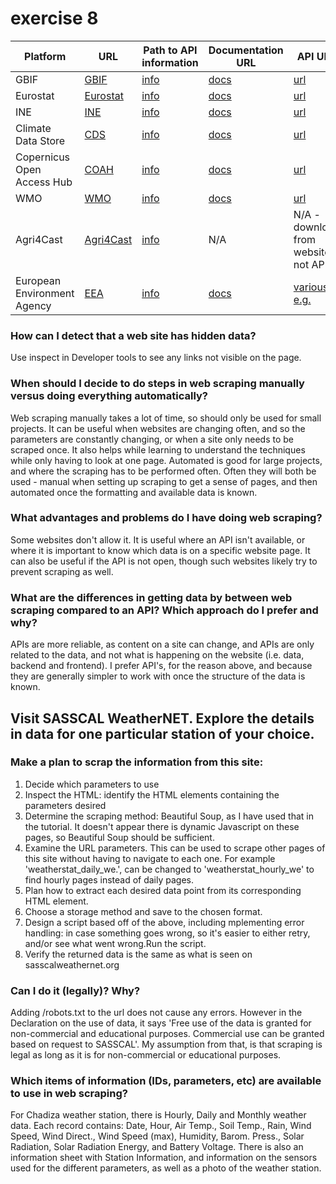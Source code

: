 # exercise 8

|Platform| URL| Path to API information| Documentation URL| API URL| Data Format|
|--------|----|------------------------|------------------|--------|------------|
|GBIF | [GBIF](https://www.gbif.org/)  | [info](https://techdocs.gbif.org/en/) | [docs](https://techdocs.gbif.org/en/openapi/) | [url](https://api.gbif.org/v1) | JSON |
|Eurostat | [Eurostat](https://ec.europa.eu/eurostat/)  | [info](https://ec.europa.eu/eurostat/web/user-guides/data-browser/api-data-access)  | [docs](https://ec.europa.eu/eurostat/web/user-guides/data-browser/api-data-access/api-getting-started#Catalogue)  | [url](https://ec.europa.eu/eurostat/api/dissemination/files) | XML | 
|INE | [INE](https://www.ine.pt/) | [info](https://www.ine.pt/xportal/xmain?xpid=INE&xpgid=ics_feeds&ine_smenu.boui=357197120&ine_smenu.selected=357197349&ine_smenu.boui=357197120&ine_smenu.selected=357197349)  | [docs](https://www.ine.pt/xportal/xmain?xpid=INE&xpgid=ine_api&INST=322751522&ine_smenu.boui=357197120&ine_smenu.selected=357197822&ine_smenu.boui=357197120&ine_smenu.selected=357197822)  | [url](https://www.ine.pt/ine) | JSON |
|Climate Data Store | [CDS](https://cds.climate.copernicus.eu/cdsapp#!/home) | [info](https://cds.climate.copernicus.eu/how-to-api)  | [docs](https://cds.climate.copernicus.eu/how-to-api)  | [url](https://cds.climate.copernicus.eu/api) | JSON? |
|Copernicus Open Access Hub | [COAH](https://scihub.copernicus.eu/)  | [info](https://documentation.dataspace.copernicus.eu/APIs.html)  | [docs](https://documentation.dataspace.copernicus.eu/APIs/SentinelHub/ApiReference.html) | [url](http://www.opengis.net/def/crs/) | XML |
|WMO | [WMO](https://worldweather.wmo.int/en/home.html)  | [info](https://space.oscar.wmo.int/apidoc/)  | [docs](https://space.oscar.wmo.int/apidoc/)  | [url](https://space.oscar.wmo.int//api/v1/) | JSON | 
|Agri4Cast | [Agri4Cast](https://agri4cast.jrc.ec.europa.eu/DataPortal/)  | [info](https://agri4cast.jrc.ec.europa.eu/DataPortal/) | N/A  | N/A - download from website, not API | XLSX/PDF |
|European Environment Agency | [EEA](https://www.eea.europa.eu/)  | [info](https://www.eea.europa.eu/code)  | [docs](https://www.eea.europa.eu/code/api/)  | [various - e.g.](https://www.eea.europa.eu/code/api/indicators/daviz.json) | Various |



### How can I detect that a web site has hidden data?
Use inspect in Developer tools to see any links not visible on the page. 

### When should I decide to do steps in web scraping manually versus doing everything automatically?
Web scraping manually takes a lot of time, so should only be used for small projects. It can be useful when websites are changing often, and so the parameters are constantly changing, or when a site only needs to be scraped once. It also helps while learning to understand the techniques while only having to look at one page. Automated is good for large projects, and where the scraping has to be performed often. Often they will both be used - manual when setting up scraping to get a sense of pages, and then automated once the formatting and available data is known. 

### What advantages and problems do I have doing web scraping?
Some websites don't allow it. It is useful where an API isn't available, or where it is important to know which data is on a specific website page. It can also be useful if the API is not open, though such websites likely try to prevent scraping as well. 

### What are the differences in getting data by between web scraping compared to an API? Which approach do I prefer and why?
APIs are more reliable, as content on a site can change, and APIs are only related to the data, and not what is happening on the website (i.e. data, backend and frontend). I prefer API's, for the reason above, and because they are generally simpler to work with once the structure of the data is known. 


## Visit SASSCAL WeatherNET. Explore the details in data for one particular station of your choice.

### Make a plan to scrap the information from this site:
1. Decide which parameters to use
2. Inspect the HTML: identify the HTML elements containing the parameters desired
3. Determine the scraping method: Beautiful Soup, as I have used that in the tutorial. It doesn't appear there is dynamic Javascript on these pages, so Beautiful Soup should be sufficient.
4. Examine the URL parameters. This can be used to scrape other pages of this site without having to navigate to each one. For example 'weatherstat_daily_we.', can be changed to 'weatherstat_hourly_we' to find hourly pages instead of daily pages. 
5. Plan how to extract each desired data point from its corresponding HTML element.
7. Choose a storage method and save to the chosen format. 
8. Design a script based off of the above, including mplementing error handling: in case something goes wrong, so it's easier to either retry, and/or see what went wrong.Run the script. 
9. Verify the returned data is the same as what is seen on sasscalweathernet.org

### Can I do it (legally)? Why?
Adding /robots.txt to the url does not cause any errors. However in the Declaration on the use of data, it says 'Free use of the data is granted for non-commercial and educational purposes. Commercial use can be granted based on request to SASSCAL'. My assumption from that, is that scraping is legal as long as it is for non-commercial or educational purposes. 

### Which items of information (IDs, parameters, etc) are available to use in web scraping?
For Chadiza weather station, there is Hourly, Daily and Monthly weather data. Each record contains: Date, Hour, Air Temp., Soil Temp., Rain, Wind Speed, Wind Direct., Wind Speed (max), Humidity, Barom. Press., Solar Radiation, Solar Radiation Energy, and Battery Voltage. There is also an information sheet with Station Information, and information on the sensors used for the different parameters, as well as a photo of the weather station. 